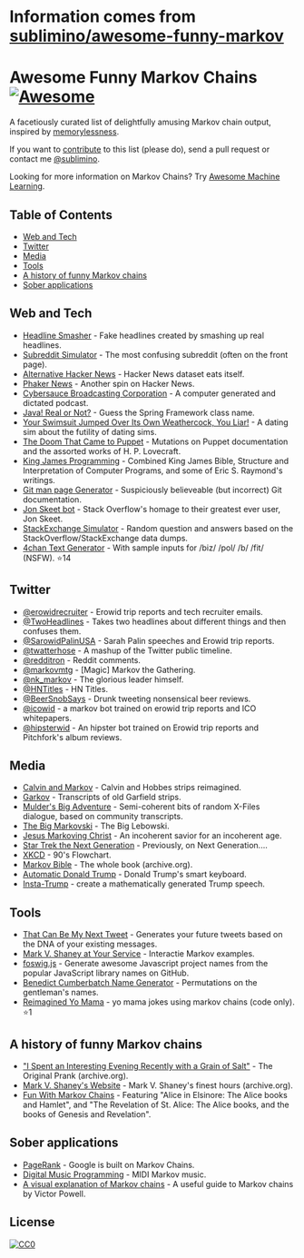 # Information comes from [sublimino/awesome-funny-markov](https://github.com/sublimino/awesome-funny-markov)
# Awesome Funny Markov Chains [![Awesome](https://cdn.rawgit.com/sindresorhus/awesome/d7305f38d29fed78fa85652e3a63e154dd8e8829/media/badge.svg)](https://github.com/sindresorhus/awesome)

A facetiously curated list of delightfully amusing Markov chain output, inspired by [memorylessness](https://en.wikipedia.org/wiki/Memorylessness).

If you want to [contribute](https://github.com/sublimino/awesome-funny-markov/blob/master/contributing.md) to this list (please do), send a pull request or contact me [@sublimino](https://twitter.com/sublimino). 

Looking for more information on Markov Chains? Try [Awesome Machine Learning](https://github.com/josephmisiti/awesome-machine-learning).


## Table of Contents

- [Web and Tech](#web-and-tech)
- [Twitter](#twitter)
- [Media](#media)
- [Tools](#tools)
- [A history of funny Markov chains](#a-history-of-funny-markov-chains)
- [Sober applications](#sober-applications)


## Web and Tech

- [Headline Smasher](http://www.headlinesmasher.com/best/all) - Fake headlines created by smashing up real headlines.
- [Subreddit Simulator](https://www.reddit.com/r/subredditsimulator) - The most confusing subreddit (often on the front page).
- [Alternative Hacker News](https://news.ycombniator.com/) - Hacker News dataset eats itself.
- [Phaker News](http://lou.wtf/phaker-news/) - Another spin on Hacker News.
- [Cybersauce Broadcasting Corporation](http://www.x11r5.com/radio/) - A computer generated and dictated podcast.
- [Java! Real or Not?](http://java.metagno.me/) - Guess the Spring Framework class name.
- [Your Swimsuit Jumped Over Its Own Weathercock, You Liar!](http://patchworkdollgames.com/yourswimsuit/) - A dating sim about the futility of dating sims.
- [The Doom That Came to Puppet](http://thedoomthatcametopuppet.tumblr.com/) - Mutations on Puppet documentation and the assorted works of H. P. Lovecraft.
- [King James Programming](http://kingjamesprogramming.tumblr.com/) - Combined King James Bible, Structure and Interpretation of Computer Programs, and some of Eric S. Raymond's writings.
- [Git man page Generator](http://git-man-page-generator.lokaltog.net/) - Suspiciously believeable (but incorrect) Git documentation.
- [Jon Skeet bot](https://stackoverflow.blog/2018/01/15/thanks-million-jon-skeet/) - Stack Overflow's homage to their greatest ever user, Jon Skeet.
- [StackExchange Simulator](https://se-simulator.lw1.at/) - Random question and answers based on the StackOverflow/StackExchange data dumps.
- [4chan Text Generator](https://github.com/02sh/4chanMarkovText) - With sample inputs for /biz/ /pol/ /b/ /fit/ (NSFW). :star:14

## Twitter

- [@erowidrecruiter](https://twitter.com/erowidrecruiter) - Erowid trip reports and tech recruiter emails.
- [@TwoHeadlines](https://twitter.com/TwoHeadlines) - Takes two headlines about different things and then confuses them.
- [@SarowidPalinUSA](https://twitter.com/SarowidPalinUSA) - Sarah Palin speeches and Erowid trip reports.
- [@twatterhose](https://twitter.com/twatterhose) - A mashup of the Twitter public timeline.
- [@redditron](https://twitter.com/redditron) - Reddit comments.
- [@markovmtg](https://twitter.com/markovmtg) - [Magic] Markov the Gathering.
- [@nk_markov](https://twitter.com/nk_markov) - The glorious leader himself.
- [@HNTitles](https://twitter.com/HNTitles) - HN Titles.
- [@BeerSnobSays](https://twitter.com/BeerSnobSays) - Drunk tweeting nonsensical beer reviews.
- [@icowid](https://twitter.com/icowid) - a markov bot trained on erowid trip reports and ICO whitepapers.
- [@hipsterwid](https://twitter.com/hipsterwid) - An hipster bot trained on Erowid trip reports and Pitchfork's album reviews.


## Media

- [Calvin and Markov](http://joshmillard.com/markov/calvin/) - Calvin and Hobbes strips reimagined.
- [Garkov](http://joshmillard.com/garkov/) - Transcripts of old Garfield strips.
- [Mulder's Big Adventure](http://muldersbigadventure.com/markov/) - Semi-coherent bits of random X-Files dialogue, based on community transcripts.
- [The Big Markovski](http://joshmillard.com/markov/lebowski/) - The Big Lebowski.
- [Jesus Markoving Christ](http://joshmillard.com/markov/christ/) - An incoherent savior for an incoherent age.
- [Star Trek the Next Generation](http://joshmillard.com/markov/sttng/) - Previously, on Next Generation....
- [XKCD](https://xkcd.com/210/) - 90's Flowchart.
- [Markov Bible](https://web.archive.org/web/20081224025955/http://www.markovbible.com/) - The whole book (archive.org).
- [Automatic Donald Trump](https://filiph.github.io/markov/) - Donald Trump's smart keyboard.
- [Insta-Trump](http://trump.frost.works/) - create a mathematically generated Trump speech.


## Tools

- [That Can Be My Next Tweet](http://yes.thatcan.be/my/next/tweet/) - Generates your future tweets based on the DNA of your existing messages.
- [Mark V. Shaney at Your Service](http://www.yisongyue.com/shaney/) - Interactie Markov examples.
- [foswig.js](http://mrsharpoblunto.github.io/foswig.js/) - Generate awesome Javascript project names from the popular JavaScript library names on GitHub.
- [Benedict Cumberbatch Name Generator](http://benedictcumberbatchgenerator.tumblr.com/) - Permutations on the gentleman's names.
- [Reimagined Yo Mama](https://github.com/Trshant/reimagined-yomama) - yo mama jokes using markov chains (code only). :star:1

## A history of funny Markov chains

- ["I Spent an Interesting Evening Recently with a Grain of Salt"](https://web.archive.org/web/20011101013348/http://www.sincity.com/penn-n-teller/pcc/shaney.html) - The Original Prank (archive.org).
- [Mark V. Shaney's Website](https://web.archive.org/web/19970418070034/http://softway.com.au/people/mvs/) - Mark V. Shaney's finest hours (archive.org).
- [Fun With Markov Chains](http://www.eblong.com/zarf/markov/) - Featuring "Alice in Elsinore: The Alice books and Hamlet", and "The Revelation of St. Alice: The Alice books, and the books of Genesis and Revelation".


## Sober applications

- [PageRank](https://en.wikipedia.org/wiki/PageRank?oldformat=true#Damping_factor) - Google is built on Markov Chains.
- [Digital Music Programming](http://peabody.sapp.org/class/dmp2/lab/markov1/) - MIDI Markov music.
- [A visual explanation of Markov chains](http://setosa.io/blog/2014/07/26/markov-chains/) - A useful guide to Markov chains by Victor Powell.


## License

[![CC0](http://mirrors.creativecommons.org/presskit/buttons/88x31/svg/cc-zero.svg)](https://creativecommons.org/publicdomain/zero/1.0/)

